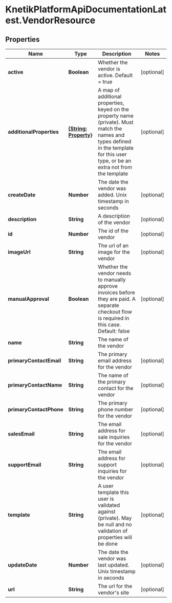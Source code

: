 # KnetikPlatformApiDocumentationLatest.VendorResource

## Properties
Name | Type | Description | Notes
------------ | ------------- | ------------- | -------------
**active** | **Boolean** | Whether the vendor is active.  Default &#x3D; true | [optional] 
**additionalProperties** | [**{String: Property}**](Property.md) | A map of additional properties, keyed on the property name (private). Must match the names and types defined in the template for this user type, or be an extra not from the template | [optional] 
**createDate** | **Number** | The date the vendor was added. Unix timestamp in seconds | [optional] 
**description** | **String** | A description of the vendor | [optional] 
**id** | **Number** | The id of the vendor | [optional] 
**imageUrl** | **String** | The url of an image for the vendor | [optional] 
**manualApproval** | **Boolean** | Whether the vendor needs to manually approve invoices before they are paid.  A separate checkout flow is required in this case.  Default: false | [optional] 
**name** | **String** | The name of the vendor | 
**primaryContactEmail** | **String** | The primary email address for the vendor | [optional] 
**primaryContactName** | **String** | The name of the primary contact for the vendor | [optional] 
**primaryContactPhone** | **String** | The primary phone number for the vendor | [optional] 
**salesEmail** | **String** | The email address for sale inquiries for the vendor | [optional] 
**supportEmail** | **String** | The email address for support inquiries for the vendor | [optional] 
**template** | **String** | A user template this user is validated against (private). May be null and no validation of properties will be done | [optional] 
**updateDate** | **Number** | The date the vendor was last updated. Unix timestamp in seconds | [optional] 
**url** | **String** | The url for the vendor&#39;s site | [optional] 


